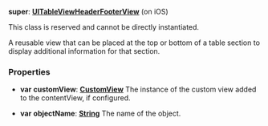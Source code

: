 **super**: **[UITableViewHeaderFooterView](UITableViewHeaderFooterView.md)** (on iOS)

This class is reserved and cannot be directly instantiated.

A reusable view that can be placed at the top or bottom of a table section to display additional information for that section.



### Properties

* **var** **customView**: **[CustomView](CustomView.md)**
The instance of the custom view added to the contentView, if configured.

* **var** **objectName**: **[String](../gravity/string.md)**
The name of the object.






